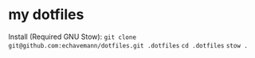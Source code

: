 # my dotfiles

Install (Required GNU Stow):
`git clone git@github.com:echavemann/dotfiles.git .dotfiles`
`cd .dotfiles`
`stow .`
